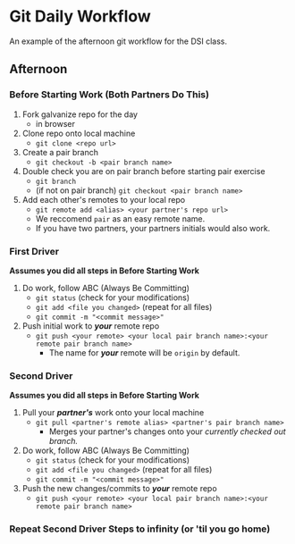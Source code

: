 # Git Daily Workflow
An example of the afternoon git workflow for the DSI class.

## Afternoon

### Before Starting Work (Both Partners Do This)

1. Fork galvanize repo for the day
    * in browser
2. Clone repo onto local machine
    * `git clone <repo url>`
3. Create a pair branch
    * `git checkout -b <pair branch name>`
4. Double check you are on pair branch before starting pair exercise
    * `git branch`
    * (if not on pair branch) `git checkout <pair branch name>`
5. Add each other's remotes to your local repo
    * `git remote add <alias> <your partner's repo url>`
    * We reccomend `pair` as an easy remote name.
    * If you have two partners, your partners initials would also work.

### First Driver
**Assumes you did all steps in Before Starting Work**

1. Do work, follow ABC (Always Be Committing)
    * `git status` (check for your modifications)
    * `git add <file you changed>` (repeat for all files)
    * `git commit -m "<commit message>"`
2. Push initial work to ***your*** remote repo
    * `git push <your remote> <your local pair branch name>:<your remote pair branch name>`
        * The name for ***your*** remote will be `origin` by default.

### Second Driver
**Assumes you did all steps in Before Starting Work**

1. Pull your ***partner's*** work onto your local machine
    * `git pull <partner's remote alias> <partner's pair branch name>`
        * Merges your partner's changes onto your *currently checked out branch.*
2. Do work, follow ABC (Always Be Committing)
    * `git status` (check for your modifications)
    * `git add <file you changed>` (repeat for all files)
    * `git commit -m "<commit message>"`
3. Push the new changes/commits to ***your*** remote repo
    * `git push <your remote> <your local pair branch name>:<your remote pair branch name>`

### Repeat Second Driver Steps to infinity (or 'til you go home)


